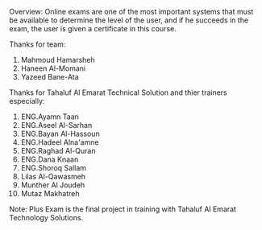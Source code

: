 Overview:
  Online exams are one of the most important systems that must be available to
determine the level of the user, and if he succeeds in the exam, the user is given a
certificate in this course.

Thanks for team:
  1) Mahmoud Hamarsheh
  2) Haneen Al-Momani
  3) Yazeed Bane-Ata
  
Thanks for Tahaluf Al Emarat Technical Solution and thier trainers especially:
  1) ENG.Ayamn Taan
  2) ENG.Aseel Al-Sarhan
  3) ENG.Bayan Al-Hassoun
  4) ENG.Hadeel Alna'amne
  5) ENG.Raghad Al-Quran
  6) ENG.Dana Knaan
  7) ENG.Shoroq Sallam
  8) Lilas Al-Qawasmeh
  9) Munther Al Joudeh
  10) Mutaz Makhatreh


Note: Plus Exam is the final project in training with Tahaluf Al Emarat Technology Solutions.
